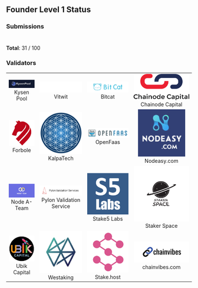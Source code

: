 ## Founder Level 1 Status

### Submissions
#
**Total**: 31 / 100

### Validators

<table><tr><td style='text-align:center;width=200px'><img src='akash.cosmosoutpost.io.png'> <br/> Kysen Pool</td> <td style='text-align:center;width=200px'><img src='chat.akash.vitwit.com.png'> <br/> Vitwit</td> <td style='text-align:center;width=200px'><img src='chat.bitcat365.com.png'> <br/> Bitcat</td> <td style='text-align:center;width=200px'><img src='chat.chainode.capital.png'> <br/> Chainode Capital</td></tr>
<tr><td style='text-align:center;width=200px'><img src='chat.desmos.network.png'> <br/> Forbole</td> <td style='text-align:center;width=200px'><img src='chat.kalpatech.co.png'> <br/> KalpaTech</td> <td style='text-align:center;width=200px'><img src='chat.myfaas.club.png'> <br/> OpenFaas</td> <td style='text-align:center;width=200px'><img src='chat.nodeasy.com.png'> <br/> Nodeasy.com</td></tr>
<tr><td style='text-align:center;width=200px'><img src='chat.nodeateam.com.png'> <br/> Node A-Team</td> <td style='text-align:center;width=200px'><img src='chat.pylon.design.png'> <br/> Pylon Validation Service</td> <td style='text-align:center;width=200px'><img src='chat.stake5labs.com.jpg'> <br/> Stake5 Labs</td> <td style='text-align:center;width=200px'><img src='chat.stake5labs.com.png'> <br/> Staker Space</td></tr>
<tr><td style='text-align:center;width=200px'><img src='chat.ubik.capital.png'> <br/> Ubik Capital</td> <td style='text-align:center;width=200px'><img src='chat.westaking.io.png'> <br/> Westaking</td> <td style='text-align:center;width=200px'><img src='riot.stake.host.png'> <br/> Stake.host</td> <td style='text-align:center;width=200px'><img src='riot.chainvibes.com.png'> <br/> chainvibes.com</td></tr></table>
